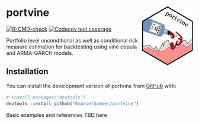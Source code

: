 
<!-- README.md is generated from README.Rmd. Please edit that file -->

# portvine <a href='https://github.com/EmanuelSommer/portvine'><img src='man/figures/portvine_logo.png' align="right" height="160" /></a>

<!-- badges: start -->

[![R-CMD-check](https://github.com/EmanuelSommer/portvine/workflows/R-CMD-check/badge.svg)](https://github.com/EmanuelSommer/portvine/actions)
[![Codecov test
coverage](https://codecov.io/gh/EmanuelSommer/portvine/branch/master/graph/badge.svg?token=DNJHHI4MXP)](https://codecov.io/gh/EmanuelSommer/portvine)
<!-- badges: end -->

Portfolio level unconditional as well as conditional risk measure
estimation for backtesting using vine copula and ARMA-GARCH models.

## Installation

You can install the development version of portvine from
[GitHub](https://github.com/) with:

``` r
# install.packages("devtools")
devtools::install_github("EmanuelSommer/portvine")
```

Basic examples and references TBD here
